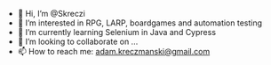 - 👋 Hi, I’m @Skreczi
- 👀 I’m interested in RPG, LARP, boardgames and automation testing
- 🌱 I’m currently learning Selenium in Java and Cypress
- 💞️ I’m looking to collaborate on ...
- 📫 How to reach me: adam.kreczmanski@gmail.com

<!---
Skreczi/Skreczi is a ✨ special ✨ repository because its `README.md` (this file) appears on your GitHub profile.
You can click the Preview link to take a look at your changes.
--->

